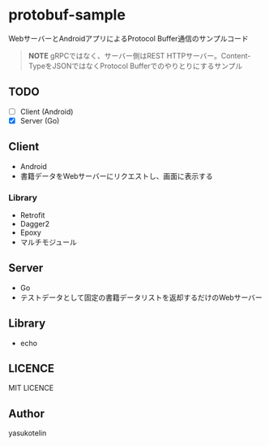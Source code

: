 # protobuf-sample

WebサーバーとAndroidアプリによるProtocol Buffer通信のサンプルコード

> **NOTE** gRPCではなく、サーバー側はREST HTTPサーバー。Content-TypeをJSONではなくProtocol Bufferでのやりとりにするサンプル

## TODO

- [ ] Client (Android)
- [x] Server (Go)

## Client

- Android
- 書籍データをWebサーバーにリクエストし、画面に表示する

### Library

- Retrofit
- Dagger2
- Epoxy
- マルチモジュール

## Server

- Go
- テストデータとして固定の書籍データリストを返却するだけのWebサーバー

## Library

- echo

## LICENCE

MIT LICENCE

## Author

yasukotelin
